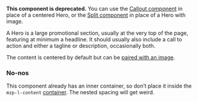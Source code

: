 **This component is deprecated.** You can use the [Callout component](callout)
in place of a centered Hero, or the [Split component](split) in place of a
Hero with image.

A Hero is a large promotional section, usually at the very top of the page,
featuring at minimum a headline. It should usually also include a call to action
and either a tagline or description, occasionally both.

The content is centered by default but can be [paired with an image](hero--with-image).

### No-nos

This component already has an inner container, so don’t place it inside the
`mzp-l-content` [container](content-container). The nested spacing will get
weird.
